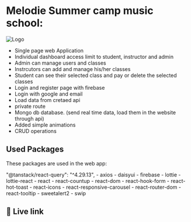 # Melodie Summer camp music school:

![Logo](https://i.ibb.co/2WXqLcM/logo.png)

- Single page web Application
- Individual dashboard access limit to student, instructor and admin
- Admin can manage users and classes
- Instrcutors can add and manage his/her classes
- Student can see their selected class and pay or delete the selected classes
- Login and register page with firebase
- Login with google and email
- Load data from cretaed api
- private route
- Mongo db database. (send real time data, load them in the website through api)
- Added simple animations
- CRUD operations

## Used Packages

These packages are used in the web app:

"@tanstack/react-query": "^4.29.13",
    - axios
    - daisyui
    - firebase
    - lottie
    - lottie-react
    - react
    - react-countup
    - react-dom
    - react-hook-form
    - react-hot-toast
    - react-icons
    - react-responsive-carousel
    - react-router-dom
    - react-tooltip
    - sweetalert2
    - swip

## 🔗 Live link


